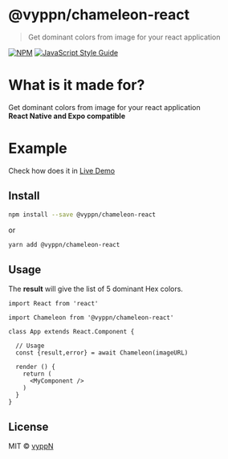 # @vyppn/chameleon-react

> Get dominant colors from image for your react application

[![NPM](https://img.shields.io/npm/v/@vyppn/chameleon.svg)](https://www.npmjs.com/package/@vyppn/chameleon) [![JavaScript Style Guide](https://img.shields.io/badge/code_style-standard-brightgreen.svg)](https://standardjs.com)

# What is it made for?

Get dominant colors from image for your react application<br/>
<b>React Native and Expo compatible</b>


# Example

Check how does it in [Live Demo](http://vyppn-chameleon.surge.sh)

## Install

```bash
npm install --save @vyppn/chameleon-react
```

or

```bash
yarn add @vyppn/chameleon-react
```

## Usage

The <b>result</b> will give the list of 5 dominant Hex colors.


```tsx
import React from 'react'

import Chameleon from '@vyppn/chameleon-react'

class App extends React.Component {

  // Usage
  const {result,error} = await Chameleon(imageURL)
  
  render () {
    return (
      <MyComponent />
    )
  }
}
```

## License

MIT © [vyppN](https://github.com/vyppN)
